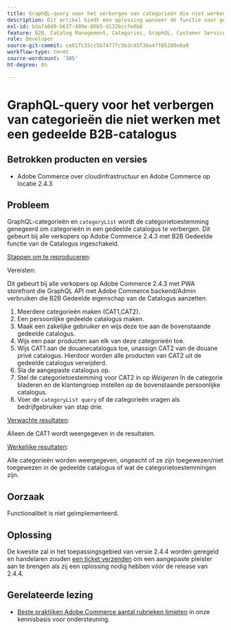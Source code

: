 ```yaml
---
title: GraphQL-query voor het verbergen van categorieën die niet werken met een gedeelde B2B-catalogus
description: Dit artikel biedt een oplossing wanneer de functie voor gedeelde B2B-catalogus niet werkt met een query voor GraphQL-categorieën om categorieën te verbergen.
exl-id: bdafa8d9-b637-409e-86b5-d132bccfe0b8
feature: B2B, Catalog Management, Categories, GraphQL, Customer Service
role: Developer
source-git-commit: ce81fc35cc5b7477fc5b3cd5f36a4ff65280e6a0
workflow-type: tm+mt
source-wordcount: '305'
ht-degree: 0%

---
```


# GraphQL-query voor het verbergen van categorieën die niet werken met een gedeelde B2B-catalogus


## Betrokken producten en versies

* Adobe Commerce over cloudinfrastructuur en Adobe Commerce op locatie 2.4.3

## Probleem

GraphQL-categorieën en `categoryList` wordt de categorietoestemming genegeerd om categorieën in een gedeelde catalogus te verbergen. Dit gebeurt bij alle verkopers op Adobe Commerce 2.4.3 met B2B Gedeelde functie van de Catalogus ingeschakeld.

<u>Stappen om te reproduceren</u>:

Vereisten:

Dit gebeurt bij alle verkopers op Adobe Commerce 2.4.3 met PWA storefront die GraphQL API met Adobe Commerce backend/Admin verbruiken die B2B Gedeelde eigenschap van de Catalogus aanzetten.

1. Meerdere categorieën maken (CAT1,CAT2).
1. Een persoonlijke gedeelde catalogus maken.
1. Maak een zakelijke gebruiker en wijs deze toe aan de bovenstaande gedeelde catalogus.
1. Wijs een paar producten aan elk van deze categorieën toe.
1. Wijs CAT1 aan de douanecatalogus toe, unassign CAT2 van de douane privé catalogus. Hierdoor worden alle producten van CAT2 uit de gedeelde catalogus verwijderd.
1. Sla de aangepaste catalogus op.
1. Stel de categorietoestemming voor CAT2 in op *Weigeren* In de categorie bladeren en de klantengroep instellen op de bovenstaande persoonlijke catalogus.
1. Voer de `categoryList query` of de categorieën vragen als bedrijfgebruiker van stap drie.

<u>Verwachte resultaten</u>:

Alleen de CAT1 wordt weergegeven in de resultaten.

<u>Werkelijke resultaten</u>:

Alle categorieën worden weergegeven, ongeacht of ze zijn toegewezen/niet toegewezen in de gedeelde catalogus of wat de categorietoestemmingen zijn.

## Oorzaak

Functionaliteit is niet geïmplementeerd.

## Oplossing

De kwestie zal in het toepassingsgebied van versie 2.4.4 worden geregeld en handelaren zouden [een ticket verzenden](/help/help-center-guide/help-center/magento-help-center-user-guide.md#submit-ticket) om een aangepaste pleister aan te brengen als zij een oplossing nodig hebben vóór de release van 2.4.4.

## Gerelateerde lezing

* [Beste praktijken Adobe Commerce aantal rubrieken limieten](https://support.magento.com/hc/en-us/articles/360048176832) in onze kennisbasis voor ondersteuning.
